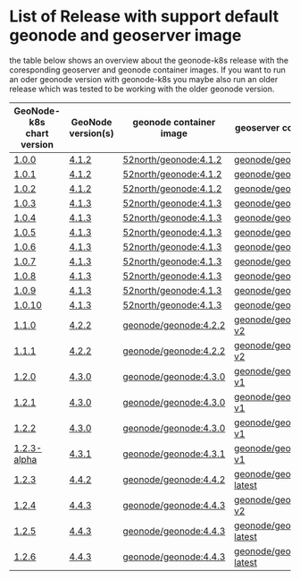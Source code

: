 # List of Release with support default geonode and geoserver image

the table below shows an overview about the geonode-k8s release with the coresponding geoserver and geonode container images. If you want to run an oder geonode version with geonode-k8s you maybe also run an older release which was tested to be working with the older geonode version. 

| GeoNode-k8s<br /> chart version | GeoNode<br /> version(s) | geonode container image | geoserver container image | 
|---------------------------|--------------------|-------------------------|---------------------------|
| [1.0.0](https://github.com/zalf-rdm/geonode-k8s/releases/tag/1.0.0) | [4.1.2](https://github.com/GeoNode/geonode/releases/tag/4.1.2) | [52north/geonode:4.1.2](https://hub.docker.com/r/52north/geonode/tags) | [geonode/geoserver:2.23.0](https://hub.docker.com/r/geonode/geoserver/tags) |
| [1.0.1](https://github.com/zalf-rdm/geonode-k8s/releases/tag/1.0.1) | [4.1.2](https://github.com/GeoNode/geonode/releases/tag/4.1.2) | [52north/geonode:4.1.2](https://hub.docker.com/r/52north/geonode/tags) | [geonode/geoserver:2.23.0](https://hub.docker.com/r/geonode/geoserver/tags) |
| [1.0.2](https://github.com/zalf-rdm/geonode-k8s/releases/tag/geonode-k8s-1.0.2) | [4.1.2](https://github.com/GeoNode/geonode/releases/tag/4.1.2) | [52north/geonode:4.1.2](https://hub.docker.com/r/52north/geonode/tags) | [geonode/geoserver:2.23.0](https://hub.docker.com/r/geonode/geoserver/tags) |
| [1.0.3](https://github.com/zalf-rdm/geonode-k8s/releases/tag/geonode-k8s-1.0.3) | [4.1.3](https://github.com/GeoNode/geonode/releases/tag/4.1.3)  | [52north/geonode:4.1.3](https://hub.docker.com/r/52north/geonode/tags) | [geonode/geoserver:2.23.0](https://hub.docker.com/r/geonode/geoserver/tags) |
| [1.0.4](https://github.com/zalf-rdm/geonode-k8s/releases/tag/geonode-k8s-1.0.4) | [4.1.3](https://github.com/GeoNode/geonode/releases/tag/4.1.3)  | [52north/geonode:4.1.3](https://hub.docker.com/r/52north/geonode/tags) | [geonode/geoserver:2.23.0](https://hub.docker.com/r/geonode/geoserver/tags) |
| [1.0.5](https://github.com/zalf-rdm/geonode-k8s/releases/tag/geonode-k8s-1.0.5) | [4.1.3](https://github.com/GeoNode/geonode/releases/tag/4.1.3)  | [52north/geonode:4.1.3](https://hub.docker.com/r/52north/geonode/tags) | [geonode/geoserver:2.23.0](https://hub.docker.com/r/geonode/geoserver/tags) |
| [1.0.6](https://github.com/zalf-rdm/geonode-k8s/releases/tag/geonode-k8s-1.0.6) | [4.1.3](https://github.com/GeoNode/geonode/releases/tag/4.1.3)  | [52north/geonode:4.1.3](https://hub.docker.com/r/52north/geonode/tags) | [geonode/geoserver:2.23.0](https://hub.docker.com/r/geonode/geoserver/tags) |
| [1.0.7](https://github.com/zalf-rdm/geonode-k8s/releases/tag/geonode-k8s-1.0.7) | [4.1.3](https://github.com/GeoNode/geonode/releases/tag/4.1.3)  | [52north/geonode:4.1.3](https://hub.docker.com/r/52north/geonode/tags) | [geonode/geoserver:2.23.0](https://hub.docker.com/r/geonode/geoserver/tags) |
| [1.0.8](https://github.com/zalf-rdm/geonode-k8s/releases/tag/geonode-k8s-1.0.8) | [4.1.3](https://github.com/GeoNode/geonode/releases/tag/4.1.3)  | [52north/geonode:4.1.3](https://hub.docker.com/r/52north/geonode/tags) | [geonode/geoserver:2.23.0](https://hub.docker.com/r/geonode/geoserver/tags) |
| [1.0.9](https://github.com/zalf-rdm/geonode-k8s/releases/tag/geonode-k8s-1.0.9) | [4.1.3](https://github.com/GeoNode/geonode/releases/tag/4.1.3)  | [52north/geonode:4.1.3](https://hub.docker.com/r/52north/geonode/tags) | [geonode/geoserver:2.23.0](https://hub.docker.com/r/geonode/geoserver/tags) |
| [1.0.10](https://github.com/zalf-rdm/geonode-k8s/releases/tag/geonode-k8s-1.0.10) | [4.1.3](https://github.com/GeoNode/geonode/releases/tag/4.1.3)  | [52north/geonode:4.1.3](https://hub.docker.com/r/52north/geonode/tags) | [geonode/geoserver:2.23.0](https://hub.docker.com/r/geonode/geoserver/tags) |
| [1.1.0](https://github.com/zalf-rdm/geonode-k8s/releases/tag/geonode-k8s-1.1.0) | [4.2.2](https://github.com/GeoNode/geonode/releases/tag/4.2.2)  | [geonode/geonode:4.2.2](https://hub.docker.com/r/geonode/geonode/tags) | [geonode/geoserver:2.23.3-v2](https://hub.docker.com/r/geonode/geoserver/tags) |
| [1.1.1](https://github.com/zalf-rdm/geonode-k8s/releases/tag/geonode-k8s-1.1.1) | [4.2.2](https://github.com/GeoNode/geonode/releases/tag/4.2.2)  | [geonode/geonode:4.2.2](https://hub.docker.com/r/geonode/geonode/tags) | [geonode/geoserver:2.23.3-v2](https://hub.docker.com/r/geonode/geoserver/tags) |
| [1.2.0](https://github.com/zalf-rdm/geonode-k8s/releases/tag/geonode-k8s-1.2.0) | [4.3.0](https://github.com/GeoNode/geonode/releases/tag/4.3.0)  | [geonode/geonode:4.3.0](https://hub.docker.com/r/geonode/geonode/tags) | [geonode/geoserver:2.24.3-v1](https://hub.docker.com/r/geonode/geoserver/tags) |
 [1.2.1](https://github.com/zalf-rdm/geonode-k8s/releases/tag/geonode-k8s-1.2.1) | [4.3.0](https://github.com/GeoNode/geonode/releases/tag/4.3.0)  | [geonode/geonode:4.3.0](https://hub.docker.com/r/geonode/geonode/tags) | [geonode/geoserver:2.24.3-v1](https://hub.docker.com/r/geonode/geoserver/tags) |
 [1.2.2](https://github.com/zalf-rdm/geonode-k8s/releases/tag/geonode-k8s-1.2.2) | [4.3.0](https://github.com/GeoNode/geonode/releases/tag/4.3.0)  | [geonode/geonode:4.3.0](https://hub.docker.com/r/geonode/geonode/tags) | [geonode/geoserver:2.24.3-v1](https://hub.docker.com/r/geonode/geoserver/tags) |
[1.2.3-alpha](https://github.com/zalf-rdm/geonode-k8s/releases/tag/geonode-k8s-1.2.23-alpha) | [4.3.1](https://github.com/GeoNode/geonode/releases/tag/4.3.1)  | [geonode/geonode:4.3.1](https://hub.docker.com/r/geonode/geonode/tags) | [geonode/geoserver:2.24.4-v1](https://hub.docker.com/r/geonode/geoserver/tags) |
[1.2.3](https://github.com/zalf-rdm/geonode-k8s/releases/tag/geonode-k8s-1.2.3) | [4.4.2](https://github.com/GeoNode/geonode/releases/tag/4.4.2)  | [geonode/geonode:4.4.2](https://hub.docker.com/r/geonode/geonode/tags) | [geonode/geoserver:2.24.3-latest](https://hub.docker.com/r/geonode/geoserver/tags) |
[1.2.4](https://github.com/zalf-rdm/geonode-k8s/releases/tag/geonode-k8s-1.2.4) | [4.4.3](https://github.com/GeoNode/geonode/releases/tag/4.4.3)  | [geonode/geonode:4.4.3](https://hub.docker.com/r/geonode/geonode/tags) | [geonode/geoserver:2.24.3-v2](https://hub.docker.com/r/geonode/geoserver/tags) |
[1.2.5](https://github.com/zalf-rdm/geonode-k8s/releases/tag/geonode-k8s-1.2.5) | [4.4.3](https://github.com/GeoNode/geonode/releases/tag/4.4.3)  | [geonode/geonode:4.4.3](https://hub.docker.com/r/geonode/geonode/tags) | [geonode/geoserver:2.24.4-latest](https://hub.docker.com/r/geonode/geoserver/tags) |
[1.2.6](https://github.com/zalf-rdm/geonode-k8s/releases/tag/geonode-k8s-1.2.6) | [4.4.3](https://github.com/GeoNode/geonode/releases/tag/4.4.3)  | [geonode/geonode:4.4.3](https://hub.docker.com/r/geonode/geonode/tags) | [geonode/geoserver:2.24.4-latest](https://hub.docker.com/r/geonode/geoserver/tags) |